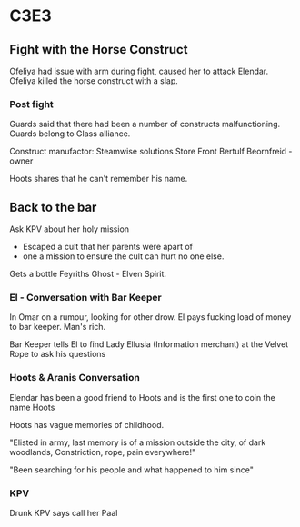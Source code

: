 # C3E3

## Fight with the Horse Construct

Ofeliya had issue with arm during fight, caused her to attack Elendar.
Ofeliya killed the horse construct with a slap.

### Post fight

Guards said that there had been a number of constructs malfunctioning.  Guards belong to Glass alliance. 

Construct manufactor: 
Steamwise solutions Store Front 
Bertulf Beornfreid - owner

Hoots shares that he can't remember his name.

## Back to the bar

Ask KPV about her holy mission
- Escaped a cult that her parents were apart of
- one a mission to ensure the cult can hurt no one else. 

Gets a bottle Feyriths Ghost - Elven Spirit.


### El - Conversation with Bar Keeper
In Omar on a rumour, looking for other drow.  El pays fucking load of money to bar keeper.  Man's rich.

Bar Keeper tells El to find Lady Ellusia (Information merchant) at the Velvet Rope to ask his questions


### Hoots & Aranis Conversation
Elendar has been a good friend to Hoots and is the first one to coin the name Hoots

Hoots has vague memories of childhood.

"Elisted in army, last memory is of a mission outside the city, of dark woodlands, 
Constriction,
rope, 
pain everywhere!"

"Been searching for his people and what happened to him since"


### KPV
Drunk KPV says call her Paal
